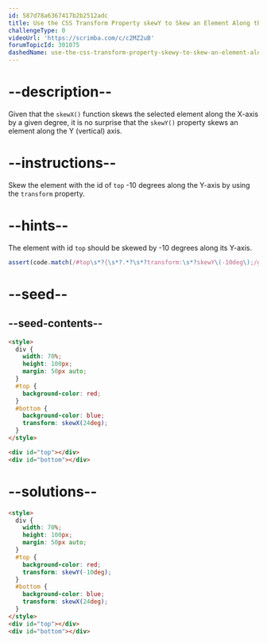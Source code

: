 ```yaml
---
id: 587d78a6367417b2b2512adc
title: Use the CSS Transform Property skewY to Skew an Element Along the Y-Axis
challengeType: 0
videoUrl: 'https://scrimba.com/c/c2MZ2uB'
forumTopicId: 301075
dashedName: use-the-css-transform-property-skewy-to-skew-an-element-along-the-y-axis
---
```


# --description--

Given that the `skewX()` function skews the selected element along the X-axis by a given degree, it is no surprise that the `skewY()` property skews an element along the Y (vertical) axis.

# --instructions--

Skew the element with the id of `top` -10 degrees along the Y-axis by using the `transform` property.

# --hints--

The element with id `top` should be skewed by -10 degrees along its Y-axis.

```js
assert(code.match(/#top\s*?{\s*?.*?\s*?transform:\s*?skewY\(-10deg\);/g));
```

# --seed--

## --seed-contents--

```html
<style>
  div {
    width: 70%;
    height: 100px;
    margin: 50px auto;
  }
  #top {
    background-color: red;
  }
  #bottom {
    background-color: blue;
    transform: skewX(24deg);
  }
</style>

<div id="top"></div>
<div id="bottom"></div>
```

# --solutions--

```html
<style>
  div {
    width: 70%;
    height: 100px;
    margin: 50px auto;
  }
  #top {
    background-color: red;
    transform: skewY(-10deg);
  }
  #bottom {
    background-color: blue;
    transform: skewX(24deg);
  }
</style>
<div id="top"></div>
<div id="bottom"></div>
```
